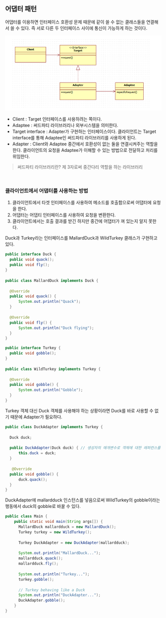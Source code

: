 ## **어댑터 패턴**

어댑터를 이용하면 인터페이스 호환성 문제 때문에 같이 쓸 수 없는 클래스들을 연결해서 쓸 수 있다. 즉 서로 다른 두 인터페이스 사이에 통신이 가능하게 하는 것이다.

![img](https://github.com/dilmah0203/TIL/blob/main/Image/Adapter.png)

- Client : Target 인터페이스를 사용하려는 쪽이다.
- Adaptee : 써드파티 라이브러리나 외부시스템을 의미한다.
- Target interface : Adapter가 구현하는 인터페이스이다. 클라이언트는 Target interface를 통해 Adaptee인 써드파티 라이브러리를 사용하게 된다.
- Adapter : Client와 Adaptee 중간에서 호환성이 없는 둘을 연결시켜주는 역할을 한다. 클라이언트의 요청을 Adaptee가 이해할 수 있는 방법으로 전달하고 처리를 위임한다.

> 써드파티 라이브러리란? 제 3자로써 중간다리 역할을 하는 라이브러리

<br>

### 클라이언트에서 어댑터를 사용하는 방법

1. 클라이언트에서 타겟 인터페이스를 사용하여 메소드를 호출함으로써 어댑터에 요청을 한다.
2. 어댑터는 어댑티 인터페이스를 사용하여 요청을 변환한다.
3. 클라이언트에서는 호출 결과를 받긴 하지만 중간에 어댑터가 껴 있는지 알지 못한다.

Duck과 Turkey라는 인터페이스를 MallardDuck과 WildTurkey 클래스가 구현하고 있다.

```java
public interface Duck {
  public void quack();
  public void fly();
}

public class MallardDuck implements Duck {

  @Override
  public void quack() {
      System.out.println("Quack");
  }
	
  @Override
  public void fly() {
      System.out.println("Duck flying");
  }
}
```

```java
public interface Turkey {
  public void gobble();
}

public class WildTurkey implements Turkey {

  @Override
  public void gobble() {
      System.out.println("Gobble");
  }
}
```

Turkey 객체 대신 Duck 객체를 사용해야 하는 상황이라면 Duck를 바로 사용할 수 없기 때문에 Adapter가 필요하다. 

```java
public class DuckAdapter implements Turkey {

  Duck duck;

  public DuckAdapter(Duck duck) { // 생성자의 매개변수로 객체에 대한 레퍼런스를 받아온다.
      this.duck = duck;
  }

   @Override
  public void gobble() {
      duck.quack();
  }
}
```

DuckAdapter에 mallardduck 인스턴스를 넣음으로써 WildTurkey의 gobble이라는 행동에서 duck의 gobble로 바꿀 수 있다.

```java
public class Main {
    public static void main(String args[]) {
      MallardDuck mallardduck = new MallardDuck();
      Turkey turkey = new WildTurkey();

      Turkey DuckAdapter = new DuckAdapter(mallardduck);

      System.out.println("MallardDuck...");
      mallardduck.quack();
      mallardduck.fly();

      System.out.println("Turkey...");
      turkey.gobble();

      // Turkey behaving like a Duck
      System.out.println("DuckAdapter...");
      DuckAdapter.gobble();
    }
}
```




